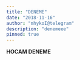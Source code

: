 ```yaml
---
title: "DENEME"
date: "2018-11-16"
author: "mhykoI@telegram"
description: "denemeee"
pinned: true
---
```



**HOCAM DENEME**
